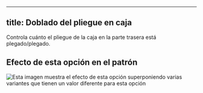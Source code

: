 ***

## title: Doblado del pliegue en caja

Controla cuánto el pliegue de la caja en la parte trasera está plegado/plegado.

## Efecto de esta opción en el patrón

![Esta imagen muestra el efecto de esta opción superponiendo varias variantes que tienen un valor diferente para esta opción](simon\_boxpleatfold\_sample.svg "Efecto de esta opción en el patrón")
